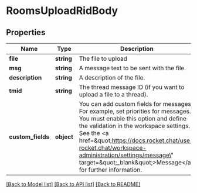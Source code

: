 # RoomsUploadRidBody

## Properties
Name | Type | Description | Notes
------------ | ------------- | ------------- | -------------
**file** | **string** | The file to upload | 
**msg** | **string** | A message text to be sent with the file. | [optional] 
**description** | **string** | A description of the file. | [optional] 
**tmid** | **string** | The thread message ID (if you want to upload a file to a thread). | [optional] 
**custom_fields** | **object** | You can add custom fields for messages. For example, set priorities for messages.  You must enable this option and define the validation in the workspace settings. See the &lt;a href&#x3D;\&quot;https://docs.rocket.chat/use-rocket.chat/workspace-administration/settings/message\&quot; target&#x3D;\&quot;_blank\&quot;&gt;Message&lt;/a&gt; for further information. | [optional] 

[[Back to Model list]](../../README.md#documentation-for-models) [[Back to API list]](../../README.md#documentation-for-api-endpoints) [[Back to README]](../../README.md)

